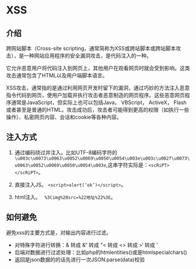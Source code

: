 # XSS #

## 介绍 ##
跨网站脚本（Cross-site scripting，通常简称为XSS或跨站脚本或跨站脚本攻击），是一种网站应用程序的安全漏洞攻击，是代码注入的一种。

它允许恶意用户将代码注入到网页上，其他用户在观看网页时就会受到影响。这类攻击通常包含了HTML以及用户端脚本语言。

XSS攻击，通常指的是通过利用网页开发时留下的漏洞，通过巧妙的方法注入恶意指令代码到网页，使用户加载并执行攻击者恶意制造的网页程序。这些恶意网页程序通常是JavaScript，但实际上也可以包括Java， VBScript， ActiveX， Flash 或者甚至是普通的HTML。攻击成功后，攻击者可能得到更高的权限（如执行一些操作）、私密网页内容、会话和cookie等各种内容。 

## 注入方式 ##

1. 通过编码绕过并注入。比如UTF-8编码字符的`\u003c\u0073\u0063\u0052\u0069\u0050\u0054\u003e\u003c\u002f\u0073\u0063\u0052\u0069\u0050\u0054\u003e`,这串字符实际是：`<scRiPT></scRiPT>`。

2. 直接注入JS。	`<script>alert(‘ok’)</script>`。

3. html注入。 ` %3Cimg%20src=%22地址%22%3E`。

## 如何避免 ##
避免xss的主要方式是，对输出内容进行过滤。

 - 对特殊字符进行转换：& 转成 &amp;“ 转成 &quot;< 转成 &lt;> 转成 &gt;‘ 转成 &#39;
 - 后端对数据进行过滤处理：比如php的htmlentities()或是htmlspecialchars()
 - 返回是json数据的的话先进行一次JSON.parse(data)校验
